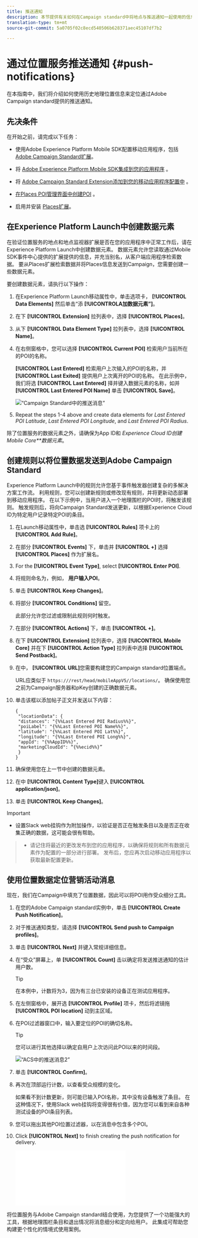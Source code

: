```yaml
---
title: 推送通知
description: 本节提供有关如何在Campaign standard中将地点与推送通知一起使用的信息。
translation-type: tm+mt
source-git-commit: 5a0705f02c8ecd540506b628371aec45107df7b2

---
```



# 通过位置服务推送通知 {#push-notifications}

在本指南中，我们将介绍如何使用历史地理位置信息来定位通过Adobe Campaign standard提供的推送通知。

## 先决条件

在开始之前，请完成以下任务：

* 使用Adobe Experience Platform Mobile SDK配置移动应用程序，包括 [Adobe Campaign Standard扩展](https://aep-sdks.gitbook.io/docs/using-mobile-extensions/adobe-campaign-standard)。

* 将 [Adobe Experience Platform Mobile SDK集成到您的应用程序](https://aep-sdks.gitbook.io/docs/getting-started/get-the-sdk) 。
* 将 [Adobe Campaign Standard Extension添加到您的移动应用程序配置中](https://aep-sdks.gitbook.io/docs/using-mobile-extensions/adobe-campaign-standard) 。

* [在Places POI管理界面中创建POI](/help/poi-mgmt-ui/create-a-poi-ui.md) 。

* 启用并安装 [Places扩展](/help/places-ext-aep-sdks/places-extension/places-extension.md)。


## 在Experience Platform Launch中创建数据元素

在验证位置服务的地点和地点监视器扩展是否在您的应用程序中正常工作后，请在Experience Platform Launch中创建数据元素。 数据元素允许您读取通过Mobile SDK事件中心提供的扩展提供的信息，并充当别名，从客户端应用程序检索数据。 要从Places扩展检索数据并将Places信息发送到Campaign，您需要创建一些数据元素。

要创建数据元素，请执行以下操作：

1. 在Experience Platform Launch移动属性中，单击选项卡， **[!UICONTROL Data Elements]** 然后单击“添 **[!UICONTROLA加数据元素”]**。
1. 在下 **[!UICONTROL Extension]** 拉列表中，选择 **[!UICONTROL Places]**。
1. 从下 **[!UICONTROL Data Element Type]** 拉列表中，选择 **[!UICONTROL Name]**。
1. 在右侧窗格中，您可以选择 **[!UICONTROL Current POI]** 检索用户当前所在的POI的名称。

   **[!UICONTROL Last Entered]** 检索用户上次输入的POI的名称，并 **[!UICONTROL Last Exited]** 提供用户上次离开的POI的名称。 在此示例中，我们将选 **[!UICONTROL Last Entered]** 择并键入数据元素的名称，如并 **[!UICONTROL Last Entered POI Name]** 单击 **[!UICONTROL Save]**。

   ![“Campaign Standard中的推送消息”](/help/assets/ACS_Push1.png)

1. Repeat the steps 1-4 above and create data elements for *Last Entered POI Latitude*, *Last Entered POI Longitude*, and *Last Entered POI Radius*.

除了位置服务的数据元素之外，请确保为App ID和 *Experience Cloud ID创建Mobile Core**数据元素*。

## 创建规则以将位置数据发送到Adobe Campaign Standard

Experience Platform Launch中的规则允许您基于事件触发器创建复杂的多解决方案工作流。 利用规则，您可以创建新规则或修改现有规则，并将更新动态部署到移动应用程序。 在以下示例中，当用户进入一个地理围栏的POI时，将触发该规则。 触发规则后，将向Campaign Standard发送更新，以根据Experience Cloud ID为特定用户记录特定POI的条目。

1. 在Launch移动属性中，单击选 **[!UICONTROL Rules]** 项卡上的 **[!UICONTROL Add Rule]**。
1. 在部分 **[!UICONTROL Events]** 下，单击并 **[!UICONTROL +]** 选择 **[!UICONTROL Places]** 作为扩展名。
1. For the **[!UICONTROL Event Type]**, select **[!UICONTROL Enter POI]**.
1. 将规则命名为，例如， **用户输入POI**。
1. 单击 **[!UICONTROL Keep Changes]**。
1. 将部分 **[!UICONTROL Conditions]** 留空。

   此部分允许您过滤或限制此规则何时触发。

1. 在部分 **[!UICONTROL Actions]** 下，单击 **[!UICONTROL +]**。
1. 在下 **[!UICONTROL Extension]** 拉列表中，选择 **[!UICONTROL Mobile Core]** 并在下 **[!UICONTROL Action Type]** 拉列表中选择 **[!UICONTROL Send Postback]**。
1. 在中， **[!UICONTROL URL]**&#x200B;您需要构建您的Campaign standard位置端点。

   URL应类似于 `https:///rest/head/mobileAppV5//locations/`。
确保使用您之前为Campaign服务器和pKey创建的正确数据元素。

1. 单击该框以添加帖子正文并发送以下内容：

   ```
   {
    "locationData": {
    "distances": "{%%Last Entered POI Radius%%}",
    "poiLabel": "{%%Last Entered POI Name%%}",
    "latitude": "{%%Last Entered POI Lat%%}",
    "longitude": "{%%Last Entered POI Long%%}",
    "appId": "{%%AppID%%}",
    "marketingCloudId": “{%%ecid%%}”
    }
   }
   ```

1. 确保使用您在上一节中创建的数据元素。
1. 在中 **[!UICONTROL Content Type]**&#x200B;键入 **[!UICONTROL application/json]**。
1. 单击 **[!UICONTROL Keep Changes]**。

>[!IMPORTANT]
>
>* 设置Slack web挂钩作为附加操作，以验证是否正在触发条目以及是否正在收集正确的数据，这可能会很有帮助。


>* 请记住将最近的更改发布到您的应用程序，以确保将规则和所有数据元素作为配置的一部分进行部署。 发布后，您应再次启动移动应用程序以获取最新配置更新。


## 使用位置数据定位营销活动消息

现在，我们在Campaign中填充了位置数据，因此可以将POI用作受众细分工具。

1. 在您的Adobe Campaign standard实例中，单击 **[!UICONTROL Create Push Notification]**。
1. 对于推送通知类型，请选择 **[!UICONTROL Send push to Campaign profiles]**。
1. 单击 **[!UICONTROL Next]** 并键入常规详细信息。
1. 在“受众”屏幕上，单 **[!UICONTROL Count]** 击以确定将发送推送通知的估计用户数。

   >[!TIP]
   >
   >在本例中，计数将为3，因为有三台已安装的设备正在测试应用程序。

1. 在左侧窗格中，展开选 **[!UICONTROL Profile]** 项卡，然后将滤镜拖 **[!UICONTROL POI location]** 动到主区域。
1. 在POI过滤器窗口中，输入要定位的POI的确切名称。

   >[!TIP]
   >
   >您可以进行其他选择以确定自用户上次访问此POI以来的时间段。

   ![“ACS中的推送消息2”](/help/assets/ACS_push2.png)

1. 单击 **[!UICONTROL Confirm]**。
1. 再次在顶部运行计数，以查看受众规模的变化。

   如果看不到计数更新，则可能已输入POI名称，其中没有设备触发了条目。 在这种情况下，使用Slack web挂钩将变得很有价值，因为您可以看到来自各种测试设备的POI条目列表。
1. 您可以拖出其他POI位置过滤器，以在消息中包含多个POI。
1. Click **[!UICONTROL Next]** to finish creating the push notification for delivery.

   ![“ACS中的推送消息3”](/help/assets/ACS_push3.html)

将位置服务与Adobe Campaign standard结合使用，为您提供了一个功能强大的工具，根据地理围栏条目和退出情况将消息细分和定向给用户。 此集成可帮助您构建更个性化的情境式使用案例。
